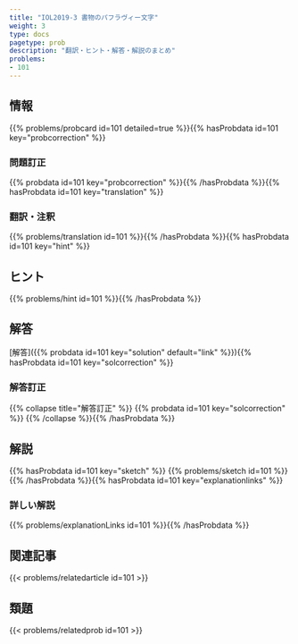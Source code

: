 ```yaml
---
title: "IOL2019-3 書物のパフラヴィー文字"
weight: 3
type: docs
pagetype: prob
description: "翻訳・ヒント・解答・解説のまとめ"
problems: 
- 101
---
```


## 情報

{{% problems/probcard id=101 detailed=true %}}{{% hasProbdata id=101 key="probcorrection" %}}

### 問題訂正

{{% probdata id=101 key="probcorrection" %}}{{% /hasProbdata %}}{{% hasProbdata id=101 key="translation" %}}

### 翻訳・注釈

{{% problems/translation id=101 %}}{{% /hasProbdata %}}{{% hasProbdata id=101 key="hint" %}}

## ヒント

{{% problems/hint id=101 %}}{{% /hasProbdata %}}

## 解答

[解答]({{% probdata id=101 key="solution" default="link" %}}){{% hasProbdata id=101 key="solcorrection" %}}

### 解答訂正

{{% collapse title="解答訂正" %}}
{{% probdata id=101 key="solcorrection" %}}
{{% /collapse %}}{{% /hasProbdata %}}

## 解説

{{% hasProbdata id=101 key="sketch" %}}
{{% problems/sketch id=101 %}}
{{% /hasProbdata %}}{{% hasProbdata id=101 key="explanationlinks" %}}

### 詳しい解説

{{% problems/explanationLinks id=101 %}}{{% /hasProbdata %}}

## 関連記事

{{< problems/relatedarticle id=101 >}}

## 類題

{{< problems/relatedprob id=101 >}}
